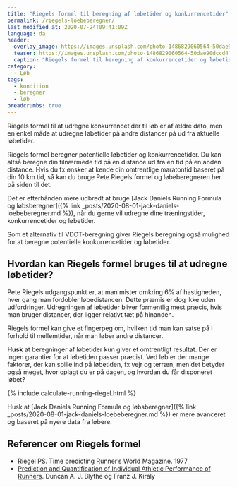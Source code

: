 ```yaml
---
title: "Riegels formel til beregning af løbetider og konkurrencetider"
permalink: /riegels-loebeberegner/
last_modified_at: 2020-07-24T09:41:09Z
language: da
header:
  overlay_image: https://images.unsplash.com/photo-1486829060564-50dae90dccd4?ixlib=rb-1.2.1&ixid=eyJhcHBfaWQiOjEyMDd9&auto=format&fit=crop&w=1952&q=5
  teaser: https://images.unsplash.com/photo-1486829060564-50dae90dccd4?ixlib=rb-1.2.1&ixid=eyJhcHBfaWQiOjEyMDd9&auto=format&fit=crop&w=400&q=5
  caption: "Riegels formel til beregning af konkurrencetider og løbetider"
category:
  - Løb
tags:
  - kondition
  - beregner
  - løb
breadcrumbs: true
---
```


Riegels formel til at udregne konkurrencetider til løb er af ældre dato, men en enkel måde at udregne løbetider på andre distancer på ud fra aktuelle løbetider.

Riegels formel beregner potentielle løbetider og konkurrencetider. Du kan altså beregne din tilnærmede tid på en distance ud fra en tid på en anden distance. Hvis du fx ønsker at kende din omtrentlige maratontid baseret på din 10 km tid, så kan du bruge Pete Riegels formel og løbeberegneren her på siden til det.

Det er efterhånden mere udbredt at bruge [Jack Daniels Running Formula og løbsberegner]({% link _posts/2020-08-01-jack-daniels-loebeberegner.md %}), når du gerne vil udregne dine træningstider, konkurrencetider og løbetider.

Som et alternativ til VDOT-beregning giver Riegels beregning også mulighed for at beregne potentielle konkurrencetider og løbetider.

## Hvordan kan Riegels formel bruges til at udregne løbetider?

Pete Riegels udgangspunkt er, at man mister omkring 6% af hastigheden, hver gang man fordobler løbedistancen. Dette præmis er dog ikke uden udfordringer. Udregningen af løbetider bliver formentlig mest præcis, hvis man bruger distancer, der ligger relativt tæt på hinanden.

Riegels formel kan give et fingerpeg om, hvilken tid man kan satse på i forhold til mellemtider, når man løber andre distancer.

**Husk** at beregninger af løbetider kun giver et omtrentligt resultat. Der er ingen garantier for at løbetiden passer præcist. Ved løb er der mange faktorer, der kan spille ind på løbetiden, fx vejr og terræn, men det betyder også meget, hvor oplagt du er på dagen, og hvordan du får disponeret løbet?

{% include calculate-running-riegel.html %}

Husk at [Jack Daniels Running Formula og løbsberegner]({% link _posts/2020-08-01-jack-daniels-loebeberegner.md %}) er mere avanceret og baseret på nyere data fra løbere.

## Referencer om Riegels formel

- Riegel PS. Time predicting Runner’s World Magazine. 1977
- [Prediction and Quantification of Individual Athletic Performance of Runners](https://www.ncbi.nlm.nih.gov/pmc/articles/PMC4919094). Duncan A. J. Blythe og Franz J. Király
